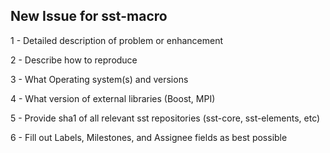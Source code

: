 New Issue for sst-macro
-----------------------

1 - Detailed description of problem or enhancement

2 - Describe how to reproduce

3 - What Operating system(s) and versions 

4 - What version of external libraries (Boost, MPI)

5 - Provide sha1 of all relevant sst repositories (sst-core, sst-elements, etc)

6 - Fill out Labels, Milestones, and Assignee fields as best possible
